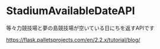 # StadiumAvailableDateAPI
等々力競技場と夢の島競技場が空いている日にちを返すAPIです

https://flask.palletsprojects.com/en/2.2.x/tutorial/blog/
